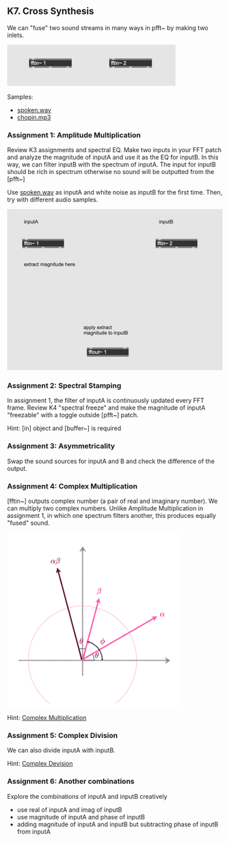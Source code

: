 ## K7. Cross Synthesis 

We can "fuse" two sound streams in many ways in pfft~ by making two inlets.

![](k7/two_inlets.png)

Samples: 
- [spoken.wav](k7/spoken.wav)
- [chopin.mp3](k7/chopin.mp3)

### Assignment 1: Amplitude Multiplication
Review K3 assignments and spectral EQ. 
Make two inputs in your FFT patch and analyze the magnitude of inputA and use it as the EQ for inputB.
In this way, we can filter inputB with the spectrum of inputA.
The input for inputB should be rich in spectrum otherwise no sound will be outputted from the [pfft~]

Use [spoken.wav](k7/spoken.wav) as inputA and white noise as inputB for the first time. Then, try with different audio samples.

![](k7/a1.png)

### Assignment 2: Spectral Stamping
In assignment 1, the filter of inputA is continuously updated every FFT frame. Review K4 "spectral freeze" and make the magnitude of inputA "freezable" with a toggle outside [pfft~] patch.

Hint: 
[in] object  and [buffer~] is required


### Assignment 3: Asymmetricality
Swap the sound sources for inputA and B and check the difference of the output.


### Assignment 4: Complex Multiplication
[fftin~] outputs complex number (a pair of real and imaginary number). We can multiply two complex numbers.
Unlike Amplitude Multiplication in assignment 1, in which one spectrum filters another, this produces equally "fused" sound.

![](k7/cm.png)

Hint: [Complex Multiplication](https://www.cuemath.com/numbers/multiplying-complex-numbers/)


### Assignment 5: Complex Division
We can also divide inputA with inputB.

Hint: [Complex Devision](https://www.cuemath.com/numbers/division-of-complex-numbers/)

### Assignment 6: Another combinations

Explore the combinations of inputA and inputB creatively
- use real of inputA and imag of inputB
- use magnitude of inputA and phase of inputB
- adding magnitude of inputA and inputB but subtracting phase of inputB from inputA


